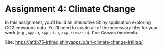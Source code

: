 # Assignment 4: Climate Change
In this assignment, you'll build an interactive Shiny application exploring CO2 emissions data. You'll need to create all of the necessary files for your work (e.g., `app.R`, `app_ui.R`, `app_server.R`). See Canvas for details.

Site: https://afdb75-irtihaq.shinyapps.io/a4-climate-change-IrtiHaq/
